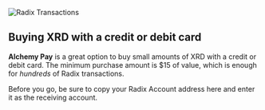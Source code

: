 ![Radix Transactions](/quests-images/key/3-KeyImage_BuyingXRD_Card.webp)

## Buying XRD with a credit or debit card

**Alchemy Pay** is a great option to buy small amounts of XRD with a credit or debit card. The minimum purchase amount is $15 of value, which is enough for _hundreds_ of Radix transactions.

Before you go, be sure to copy your Radix Account address here and enter it as the receiving account.
